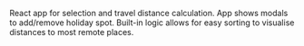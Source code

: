 React app for selection and travel distance calculation. App shows modals to add/remove holiday spot. Built-in logic allows for easy sorting to visualise distances to most remote places.
